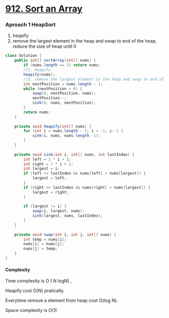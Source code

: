 # [912. Sort an Array](https://leetcode.com/problems/sort-an-array/)


### Aproach 1 HeapSort

1. heapify
2. remove the largest element in the heap and swap to end of the heap, reduce the size of heap until 0

```java
class Solution {
    public int[] sortArray(int[] nums) {
        if (nums.length == 1) return nums;
        //1. heapify
        heapify(nums);
        //2. remove the largest element in the heap and swap to end of the heap, reduce the size of heap until 0
        int nextPosition = nums.length - 1;
        while (nextPosition > 0) {
            swap(0, nextPosition, nums);
            nextPosition--;
            sink(0, nums, nextPosition);
        }
        return nums;
    }
  
    private void heapify(int[] nums) {
        for (int i = nums.length - 1; i > -1; i--) {
            sink(i, nums, nums.length -1);
        }
    }
  
    private void sink(int i, int[] nums, int lastIndex) {
        int left = 2 * i + 1;
        int right = 2 * i + 2;
        int largest = i;
        if (left <= lastIndex && nums[left] > nums[largest]) {
            largest = left;
        }
        if (right <= lastIndex && nums[right] > nums[largest]) {
            largest = right;
        }
      
        if (largest != i) {
            swap(i, largest, nums);
            sink(largest, nums, lastIndex);
        }
    }
  
    private void swap(int i, int j, int[] nums) {
        int temp = nums[i];
        nums[i] = nums[j];
        nums[j] = temp;
    }
}
```


#### Complexity

Time complexity is O ( N logN)  , 

Heapify cost O(N) pratically.

Everytime remove a element from heap cost O(log N). 

Space complexity is O(1)
